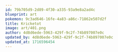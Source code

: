 ```yaml
---
id: 79b705d9-2d89-4f30-a335-93a9e8a2ad4c
blueprint: art
pokemon: 9c3ad646-16fe-4a83-a86c-71862e507d2f
title: Kricketot
image: art/401.png
author: 4d8d6ede-5963-429f-9c2f-74b897007e0c
updated_by: 4d8d6ede-5963-429f-9c2f-74b897007e0c
updated_at: 1716596454
---
```


